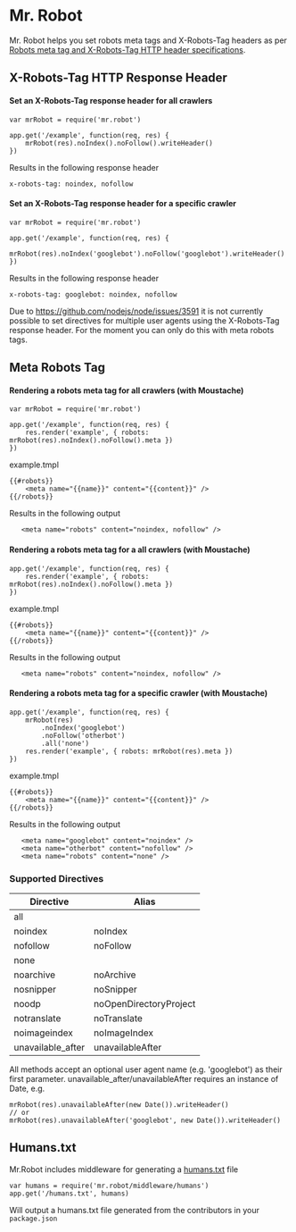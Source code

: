 # Mr. Robot

Mr. Robot helps you set robots meta tags and X-Robots-Tag headers as per [Robots meta tag and X-Robots-Tag HTTP header specifications](https://developers.google.com/webmasters/control-crawl-index/docs/robots_meta_tag?hl=en).

## X-Robots-Tag HTTP Response Header

#### Set an X-Robots-Tag response header for all crawlers
```
var mrRobot = require('mr.robot')

app.get('/example', function(req, res) {
    mrRobot(res).noIndex().noFollow().writeHeader()
})
```
Results in the following response header
```
x-robots-tag: noindex, nofollow
```

#### Set an X-Robots-Tag response header for a specific crawler
```
var mrRobot = require('mr.robot')

app.get('/example', function(req, res) {
    mrRobot(res).noIndex('googlebot').noFollow('googlebot').writeHeader()
})
```
Results in the following response header
```
x-robots-tag: googlebot: noindex, nofollow
```

Due to https://github.com/nodejs/node/issues/3591 it is not currently possible to set directives for multiple user agents using the X-Robots-Tag response header. For the moment you can only do this with meta robots tags.


## Meta Robots Tag

#### Rendering a robots meta tag for all crawlers (with Moustache)

```
var mrRobot = require('mr.robot')

app.get('/example', function(req, res) {
    res.render('example', { robots: mrRobot(res).noIndex().noFollow().meta })
})
```
example.tmpl
```
{{#robots}}
    <meta name="{{name}}" content="{{content}}" />
{{/robots}}

```
Results in the following output
```
   <meta name="robots" content="noindex, nofollow" />
```

#### Rendering a robots meta tag for a all crawlers (with Moustache)

```
app.get('/example', function(req, res) {
    res.render('example', { robots: mrRobot(res).noIndex().noFollow().meta })
})
```
example.tmpl
```
{{#robots}}
    <meta name="{{name}}" content="{{content}}" />
{{/robots}}

```
Results in the following output
```
   <meta name="robots" content="noindex, nofollow" />
```

#### Rendering a robots meta tag for a specific crawler (with Moustache)

```
app.get('/example', function(req, res) {
    mrRobot(res)
        .noIndex('googlebot')
        .noFollow('otherbot')
        .all('none')
    res.render('example', { robots: mrRobot(res).meta })
})
```
example.tmpl
```
{{#robots}}
    <meta name="{{name}}" content="{{content}}" />
{{/robots}}

```
Results in the following output
```
   <meta name="googlebot" content="noindex" />
   <meta name="otherbot" content="nofollow" />
   <meta name="robots" content="none" />
```


### Supported Directives

| Directive         | Alias                  |
|-------------------|------------------------|
| all               |                        |
| noindex           | noIndex                |
| nofollow          | noFollow               |
| none              |                        |
| noarchive         | noArchive              |
| nosnipper         | noSnipper              |
| noodp             | noOpenDirectoryProject |
| notranslate       | noTranslate            |
| noimageindex      | noImageIndex           |
| unavailable_after | unavailableAfter       |

All methods accept an optional user agent name (e.g. 'googlebot') as their first parameter.
unavailable_after/unavailableAfter requires an instance of Date, e.g.

```
mrRobot(res).unavailableAfter(new Date()).writeHeader()
// or
mrRobot(res).unavailableAfter('googlebot', new Date()).writeHeader()

```

## Humans.txt

Mr.Robot includes middleware for generating a [humans.txt](http://humanstxt.org) file

```
var humans = require('mr.robot/middleware/humans')
app.get('/humans.txt', humans)
```
Will output a humans.txt file generated from the contributors in your ```package.json```


